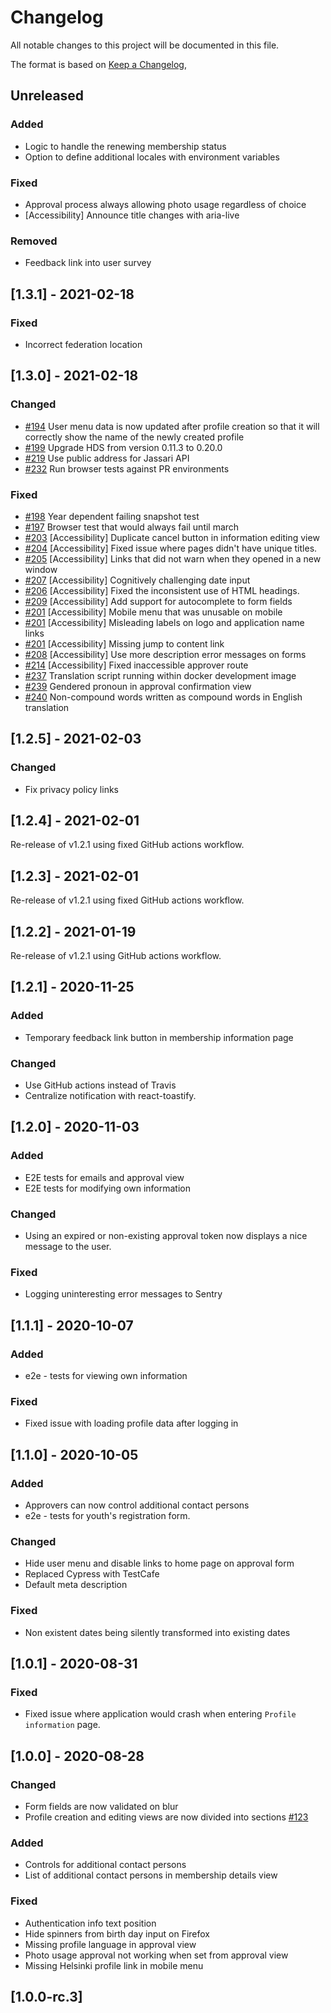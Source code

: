 # Changelog

All notable changes to this project will be documented in this file.

The format is based on [Keep a Changelog](https://keepachangelog.com/en/1.0.0/),

## Unreleased

### Added

- Logic to handle the renewing membership status
- Option to define additional locales with environment variables

### Fixed

- Approval process always allowing photo usage regardless of choice
- [Accessibility] Announce title changes with aria-live

### Removed

- Feedback link into user survey

## [1.3.1] - 2021-02-18

### Fixed

- Incorrect federation location

## [1.3.0] - 2021-02-18

### Changed

- [#194](https://github.com/City-of-Helsinki/youth-membership-ui/pull/194) User menu data is now updated after profile creation so that it will correctly show the name of the newly created profile
- [#199](https://github.com/City-of-Helsinki/youth-membership-ui/pull/199) Upgrade HDS from version 0.11.3 to 0.20.0
- [#219](https://github.com/City-of-Helsinki/youth-membership-ui/pull/219) Use public address for Jassari API
- [#232](https://github.com/City-of-Helsinki/youth-membership-ui/pull/232) Run browser tests against PR environments

### Fixed

- [#198](https://github.com/City-of-Helsinki/youth-membership-ui/pull/198) Year dependent failing snapshot test
- [#197](https://github.com/City-of-Helsinki/youth-membership-ui/pull/197) Browser test that would always fail until march
- [#203](https://github.com/City-of-Helsinki/youth-membership-ui/pull/203) [Accessibility] Duplicate cancel button in information editing view
- [#204](https://github.com/City-of-Helsinki/youth-membership-ui/pull/204) [Accessibility] Fixed issue where pages didn't have unique titles.
- [#205](https://github.com/City-of-Helsinki/youth-membership-ui/pull/205) [Accessibility] Links that did not warn when they opened in a new window
- [#207](https://github.com/City-of-Helsinki/youth-membership-ui/pull/207) [Accessibility] Cognitively challenging date input
- [#206](https://github.com/City-of-Helsinki/youth-membership-ui/pull/206) [Accessibility] Fixed the inconsistent use of HTML headings.
- [#209](https://github.com/City-of-Helsinki/youth-membership-ui/pull/209) [Accessibility] Add support for autocomplete to form fields
- [#201](https://github.com/City-of-Helsinki/youth-membership-ui/pull/201) [Accessibility] Mobile menu that was unusable on mobile
- [#201](https://github.com/City-of-Helsinki/youth-membership-ui/pull/201) [Accessibility] Misleading labels on logo and application name links
- [#201](https://github.com/City-of-Helsinki/youth-membership-ui/pull/201) [Accessibility] Missing jump to content link
- [#208](https://github.com/City-of-Helsinki/youth-membership-ui/pull/208) [Accessibility] Use more description error messages on forms
- [#214](https://github.com/City-of-Helsinki/youth-membership-ui/pull/214) [Accessibility] Fixed inaccessible approver route
- [#237](https://github.com/City-of-Helsinki/youth-membership-ui/pull/237) Translation script running within docker development image
- [#239](https://github.com/City-of-Helsinki/youth-membership-ui/pull/239) Gendered pronoun in approval confirmation view
- [#240](https://github.com/City-of-Helsinki/youth-membership-ui/pull/240) Non-compound words written as compound words in English translation

## [1.2.5] - 2021-02-03

### Changed

- Fix privacy policy links

## [1.2.4] - 2021-02-01

Re-release of v1.2.1 using fixed GitHub actions workflow.

## [1.2.3] - 2021-02-01

Re-release of v1.2.1 using fixed GitHub actions workflow.

## [1.2.2] - 2021-01-19

Re-release of v1.2.1 using GitHub actions workflow.

## [1.2.1] - 2020-11-25

### Added

- Temporary feedback link button in membership information page

### Changed

- Use GitHub actions instead of Travis
- Centralize notification with react-toastify.

## [1.2.0] - 2020-11-03

### Added

- E2E tests for emails and approval view
- E2E tests for modifying own information

### Changed

- Using an expired or non-existing approval token now displays a nice message to the user.

### Fixed

- Logging uninteresting error messages to Sentry

## [1.1.1] - 2020-10-07

### Added

- e2e - tests for viewing own information

### Fixed

- Fixed issue with loading profile data after logging in

## [1.1.0] - 2020-10-05

### Added

- Approvers can now control additional contact persons
- e2e - tests for youth's registration form.

### Changed

- Hide user menu and disable links to home page on approval form
- Replaced Cypress with TestCafe
- Default meta description

### Fixed

- Non existent dates being silently transformed into existing dates

## [1.0.1] - 2020-08-31

### Fixed

- Fixed issue where application would crash when entering `Profile information` page.

## [1.0.0] - 2020-08-28

### Changed

- Form fields are now validated on blur
- Profile creation and editing views are now divided into sections [#123](https://github.com/City-of-Helsinki/youth-membership-ui/pull/123)

### Added

- Controls for additional contact persons
- List of additional contact persons in membership details view

### Fixed

- Authentication info text position
- Hide spinners from birth day input on Firefox
- Missing profile language in approval view
- Photo usage approval not working when set from approval view
- Missing Helsinki profile link in mobile menu

## [1.0.0-rc.3]
